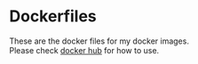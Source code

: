 # Dockerfiles

These are the docker files for my docker images.  
Please check [docker hub](https://hub.docker.com/r/akkerman/) for how to use.
